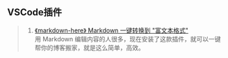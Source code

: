 ## VSCode插件
>1. [《markdown-here》 Markdown 一键转换到 "富文本格式"](https://github.com/adam-p/markdown-here)<br>
    用 Markdown 编辑内容的人很多，现在安装了这款插件，就可以一键帮你的博客搬家，就是这么简单，高效。